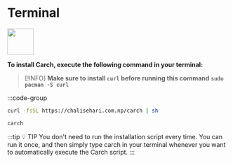 # Terminal
<img src="https://img.icons8.com/?size=80&id=v8LYQxpvZ4xX&format=png" width="60" />

**To install Carch, execute the following command in your terminal:**

> [!INFO]
> **Make sure to install `curl` before running this command** **`sudo pacman -S curl`**

:::code-group


```sh [Install]
curl -fsSL https://chalisehari.com.np/carch | sh
```

```sh [Run]
carch
```
:::tip :bulb: TIP
You don't need to run the installation script every time. You can run it once, and then simply type carch in your terminal whenever you want to automatically execute the Carch script.
:::
